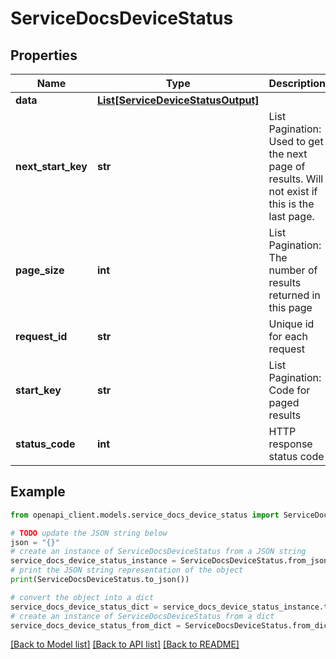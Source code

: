 # ServiceDocsDeviceStatus


## Properties

Name | Type | Description | Notes
------------ | ------------- | ------------- | -------------
**data** | [**List[ServiceDeviceStatusOutput]**](ServiceDeviceStatusOutput.md) |  | [optional] 
**next_start_key** | **str** | List Pagination: Used to get the next page of results. Will not exist if this is the last page. | [optional] 
**page_size** | **int** | List Pagination: The number of results returned in this page | [optional] 
**request_id** | **str** | Unique id for each request | [optional] 
**start_key** | **str** | List Pagination: Code for paged results | [optional] 
**status_code** | **int** | HTTP response status code | [optional] 

## Example

```python
from openapi_client.models.service_docs_device_status import ServiceDocsDeviceStatus

# TODO update the JSON string below
json = "{}"
# create an instance of ServiceDocsDeviceStatus from a JSON string
service_docs_device_status_instance = ServiceDocsDeviceStatus.from_json(json)
# print the JSON string representation of the object
print(ServiceDocsDeviceStatus.to_json())

# convert the object into a dict
service_docs_device_status_dict = service_docs_device_status_instance.to_dict()
# create an instance of ServiceDocsDeviceStatus from a dict
service_docs_device_status_from_dict = ServiceDocsDeviceStatus.from_dict(service_docs_device_status_dict)
```
[[Back to Model list]](../README.md#documentation-for-models) [[Back to API list]](../README.md#documentation-for-api-endpoints) [[Back to README]](../README.md)


